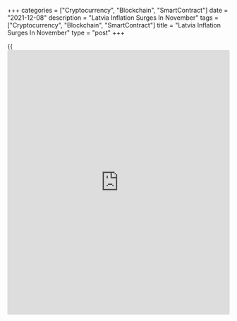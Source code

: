 +++
categories = ["Cryptocurrency", "Blockchain", "SmartContract"]
date = "2021-12-08"
description = "Latvia Inflation Surges In November"
tags = ["Cryptocurrency", "Blockchain", "SmartContract"]
title = "Latvia Inflation Surges In November"
type = "post"
+++

{{<iframe id="large-banner" src="https://www.bounty.group/#slide=6.0" width="100%" height="600" scrolling="no" style="border: 0px solid rgb(216, 221, 230); border-radius: 3px;">}}

Latvia's consumer price inflation accelerated in November, preliminary
data from the statistical office showed on Wednesday.

The consumer price index rose 7.5 percent year-on-year in November,
following a 6.0 percent increase in October.

Transport cost increased 18.7 percent and housing cost rose 15.0
percent. Prices in the food sector increased 5.6 percent and those of
furnishing rose 4.3 percent.

On a monthly basis, prices increased 1.1 percent in November, after a
0.3 percent decline in the previous month. Prices rose for the first
time in four months.

For comments and feedback [contact](https://www.playgroundfx.com/contact/): editorial@rtt[news](https://www.letsplayfx.com/blog/forex-news-website/).com

[Economic News][1]

 **What parts of the world are seeing the best (and worst) economic
performances lately? Click[here][2] to check out our [Econ Scorecard][2]
and find out! See up-to-the-moment [ranking](https://www.playgroundfx.com/blog/crypto-exchange-ranking/)s for the best and worst
performers in [GDP][3], [unemployment rate][4], [inflation][2] and much
more.**

   1. www.rtt[news](https://www.letsplayfx.com/blog/forex-news-website/).com/Content/EconomicNews.aspx
   2. www.rtt[news](https://www.letsplayfx.com/blog/forex-news-website/).com/economic-scorecard/world-rank/CPI/highest-performance.aspx
   3. www.rtt[news](https://www.letsplayfx.com/blog/forex-news-website/).com/economic-scorecard/world-rank/GDP/highest-performance.aspx
   4. www.rtt[news](https://www.letsplayfx.com/blog/forex-news-website/).com/economic-scorecard/world-rank/unemployment-rate/lowest-performance.aspx